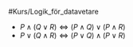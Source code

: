 #Kurs/Logik_för_datavetare 

- $P \land (Q \lor R) \iff (P \land Q) \lor (P \land R)$
- $P \lor (Q \land R) \iff (P \lor Q) \land (P \lor R)$
